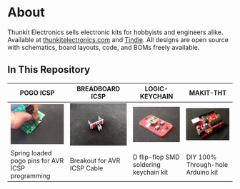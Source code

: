 # About #

Thunkit Electronics sells electronic kits for hobbyists and engineers alike. Available at [thunkitelectronics.com](https://thunkitelectronics.com) and [Tindie](https://www.tindie.com/stores/cmccaskey). All designs are open source with schematics, board layouts, code, and BOMs freely available.

## In This Repository ##
| POGO ICSP | BREADBOARD ICSP | LOGIC-KEYCHAIN | MAKIT-THT |
| ------------------------------------------ | ----------------------------------------- | ----------------------------------------- | ----------------------------------------- |
| ![image goes here](POGO%20ICSP/IMAGES/POGO-ICSP_1.png) | ![image goes here](BREADBOARD%20ICSP/IMAGES/BREADBOARD-ICSP_1.png) | ![image goes here](LOGIC-KEYCHAIN/IMAGES/LOGIC-KEYCHAIN_1.png) | ![image goes here](MAKIT-THT/IMAGES/MAKIT-THT_1.png) |
| Spring loaded pogo pins for AVR ICSP programming | Breakout for AVR ICSP Cable | D flip-flop SMD soldering keychain kit | DIY 100% Through-hole Arduino kit |
